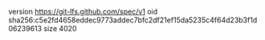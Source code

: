 version https://git-lfs.github.com/spec/v1
oid sha256:c5e2fd4658eddec9773addec7bfc2df21ef15da5235c4f64d23b3f1d06239613
size 4020
